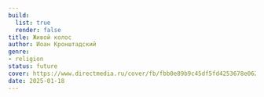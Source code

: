 ```yaml
---
build:
  list: true
  render: false
title: Живой колос
author: Иоан Кронштадский
genre:
- religion
status: future
cover: https://www.directmedia.ru/cover/fb/fbb0e89b9c45df5fd4253678e062f2d26g83i7wkgd/Kronshtadtskij_ZHivoj_Kolos.jpg
date: 2025-01-18
---
```



